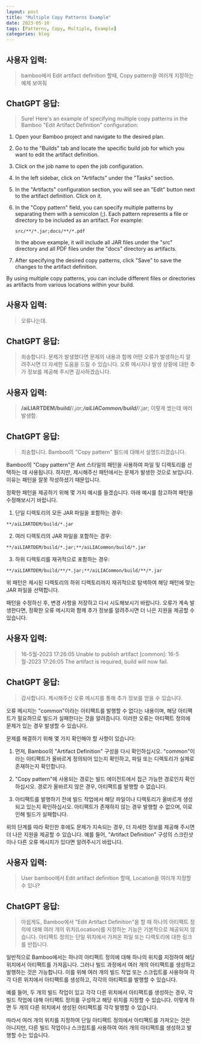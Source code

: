 ```yaml
---
layout: post
title: "Multiple Copy Patterns Example"
date: 2023-05-16
tags: [Patterns, Copy, Multiple, Example]
categories: blog
---
```


## 사용자 입력:
> bamboo에서 Edit artifact definition 할때, Copy pattern을 여러개 지정하는 예제 보여줘

## ChatGPT 응답:
> Sure! Here's an example of specifying multiple copy patterns in the Bamboo "Edit Artifact Definition" configuration:

1. Open your Bamboo project and navigate to the desired plan.
2. Go to the "Builds" tab and locate the specific build job for which you want to edit the artifact definition.
3. Click on the job name to open the job configuration.
4. In the left sidebar, click on "Artifacts" under the "Tasks" section.
5. In the "Artifacts" configuration section, you will see an "Edit" button next to the artifact definition. Click on it.
6. In the "Copy pattern" field, you can specify multiple patterns by separating them with a semicolon (;). Each pattern represents a file or directory to be included as an artifact. For example:

   ```
   src/**/*.jar;docs/**/*.pdf
   ```

   In the above example, it will include all JAR files under the "src" directory and all PDF files under the "docs" directory as artifacts.

7. After specifying the desired copy patterns, click "Save" to save the changes to the artifact definition.

By using multiple copy patterns, you can include different files or directories as artifacts from various locations within your build.

## 사용자 입력:
> 오류나는데.

## ChatGPT 응답:
> 죄송합니다. 문제가 발생했다면 문제의 내용과 함께 어떤 오류가 발생하는지 알려주시면 더 자세한 도움을 드릴 수 있습니다. 오류 메시지나 발생 상황에 대한 추가 정보를 제공해 주시면 감사하겠습니다.

## 사용자 입력:
> **/aiLIARTDEM/build/**/*.jar;**/aiLIACommon/build/**/*.jar; 이렇게 썼는데 에러 발생함.

## ChatGPT 응답:
> 죄송합니다. Bamboo의 "Copy pattern" 필드에 대해서 설명드리겠습니다.

Bamboo의 "Copy pattern"은 Ant 스타일의 패턴을 사용하여 파일 및 디렉토리를 선택하는 데 사용됩니다. 하지만, 제시해주신 패턴에서는 문제가 발생한 것으로 보입니다. 이유는 패턴을 잘못 작성하셨기 때문입니다.

정확한 패턴을 제공하기 위해 몇 가지 예시를 들겠습니다. 아래 예시를 참고하여 패턴을 수정해보시기 바랍니다.

1. 단일 디렉토리의 모든 JAR 파일을 포함하는 경우:
```
**/aiLIARTDEM/build/*.jar
```

2. 여러 디렉토리의 JAR 파일을 포함하는 경우:
```
**/aiLIARTDEM/build/*.jar;**/aiLIACommon/build/*.jar
```

3. 하위 디렉토리를 재귀적으로 포함하는 경우:
```
**/aiLIARTDEM/build/**/*.jar;**/aiLIACommon/build/**/*.jar
```

위 패턴은 제시된 디렉토리의 하위 디렉토리까지 재귀적으로 탐색하여 해당 패턴에 맞는 JAR 파일을 선택합니다.

패턴을 수정하신 후, 변경 사항을 저장하고 다시 시도해보시기 바랍니다. 오류가 계속 발생한다면, 정확한 오류 메시지와 함께 추가 정보를 알려주시면 더 나은 지원을 제공할 수 있습니다.

## 사용자 입력:
> 16-5월-2023 17:26:05	Unable to publish artifact [common]: 
16-5월-2023 17:26:05	The artifact is required, build will now fail.

## ChatGPT 응답:
> 감사합니다. 제시해주신 오류 메시지를 통해 추가 정보를 얻을 수 있습니다.

오류 메시지는 "common"이라는 아티팩트를 발행할 수 없다는 내용이며, 해당 아티팩트가 필요하므로 빌드가 실패한다는 것을 알려줍니다. 이러한 오류는 아티팩트 정의에 문제가 있는 경우 발생할 수 있습니다.

문제를 해결하기 위해 몇 가지 확인해야 할 사항이 있습니다:

1. 먼저, Bamboo의 "Artifact Definition" 구성을 다시 확인하십시오. "common"이라는 아티팩트가 올바르게 정의되어 있는지 확인하고, 파일 또는 디렉토리가 실제로 존재하는지 확인합니다.

2. "Copy pattern"에 사용되는 경로는 빌드 에이전트에서 접근 가능한 경로인지 확인하십시오. 경로가 올바르지 않은 경우, 아티팩트를 발행할 수 없습니다.

3. 아티팩트를 발행하기 전에 빌드 작업에서 해당 파일이나 디렉토리가 올바르게 생성되고 있는지 확인하십시오. 아티팩트가 존재하지 않는 경우 발행할 수 없으며, 이로 인해 빌드가 실패합니다.

위의 단계를 따라 확인한 후에도 문제가 지속되는 경우, 더 자세한 정보를 제공해 주시면 더 나은 지원을 제공할 수 있습니다. 예를 들어, "Artifact Definition" 구성의 스크린샷이나 다른 오류 메시지가 있다면 알려주시기 바랍니다.

## 사용자 입력:
> User
bamboo에서 Edit artifact definition 할때, Location을 여러개 지정할 수 있나?

## ChatGPT 응답:
> 아쉽게도, Bamboo에서 "Edit Artifact Definition"을 할 때 하나의 아티팩트 정의에 대해 여러 개의 위치(Location)를 지정하는 기능은 기본적으로 제공되지 않습니다. 아티팩트 정의는 단일 위치에서 가져온 파일 또는 디렉토리에 대한 링크를 만듭니다.

일반적으로 Bamboo에서는 하나의 아티팩트 정의에 대해 하나의 위치를 지정하여 해당 위치에서 아티팩트를 가져옵니다. 그러나 빌드 과정에서 여러 개의 아티팩트를 생성하고 발행하는 것은 가능합니다. 이를 위해 여러 개의 빌드 작업 또는 스크립트를 사용하여 각각 다른 위치에서 아티팩트를 생성하고, 각각의 아티팩트를 발행할 수 있습니다.

예를 들어, 두 개의 빌드 작업이 있고 각각 다른 위치에서 아티팩트를 생성하는 경우, 각 빌드 작업에 대해 아티팩트 정의를 구성하고 해당 위치를 지정할 수 있습니다. 이렇게 하면 두 개의 다른 위치에서 생성된 아티팩트를 각각 발행할 수 있습니다.

따라서 여러 개의 위치를 지정하여 단일 아티팩트 정의에서 아티팩트를 가져오는 것은 아니지만, 다른 빌드 작업이나 스크립트를 사용하여 여러 개의 아티팩트를 생성하고 발행할 수는 있습니다.


